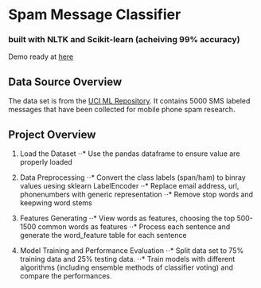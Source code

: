 # Spam Message Classifier 
### built with NLTK and Scikit-learn (acheiving 99% accuracy)
Demo ready at [here](https://ssharonctw.github.io/SpamFilterProject/)

## Data Source Overview
The data set is from the [UCI ML Repository](https://archive.ics.uci.edu/ml/datasets/sms+spam+collection). It contains 5000 SMS labeled messages that have been collected for mobile phone spam research. 

## Project Overview
1. Load the Dataset
⋅⋅* Use the pandas dataframe to ensure value are properly loaded

2. Data Preprocessing</summary>
⋅⋅* Convert the class labels (span/ham) to binray values uesing sklearn LabelEncoder
⋅⋅* Replace email address, url, phonenumbers with generic representation
⋅⋅* Remove stop words and keepwing word stems

3. Features Generating</summary>
⋅⋅* View words as features, choosing the top 500-1500 common words as features
⋅⋅* Process each sentence and generate the word_feature table for each sentence

4. Model Training and Performance Evaluation</summary>
⋅⋅* Split data set to 75% training data and 25% testing data. 
⋅⋅* Train models with different algorithms (including ensemble methods of classifier voting) and compare the performances.

